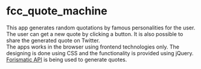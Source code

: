 # fcc_quote_machine
This app generates random quotations by famous personalities for the user. The user can get a new quote by clicking a button. It is also possible to share the generated quote on Twitter.<br>
The apps works in the browser using frontend technologies only. The designing is done using CSS and the functionality is provided using jQuery.
<a href="http://forismatic.com/en/api/">Forismatic API</a> is being used to generate quotes.
